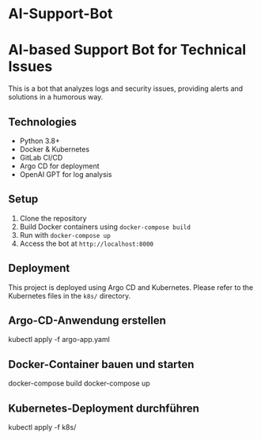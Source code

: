 # AI-Support-Bot
# AI-based Support Bot for Technical Issues

This is a bot that analyzes logs and security issues, providing alerts and solutions in a humorous way.

## Technologies

- Python 3.8+
- Docker & Kubernetes
- GitLab CI/CD
- Argo CD for deployment
- OpenAI GPT for log analysis

## Setup

1. Clone the repository
2. Build Docker containers using `docker-compose build`
3. Run with `docker-compose up`
4. Access the bot at `http://localhost:8000`

## Deployment

This project is deployed using Argo CD and Kubernetes. Please refer to the Kubernetes files in the `k8s/` directory.
 
## Argo-CD-Anwendung erstellen
kubectl apply -f argo-app.yaml
## Docker-Container bauen und starten
docker-compose build
docker-compose up
## Kubernetes-Deployment durchführen
kubectl apply -f k8s/
